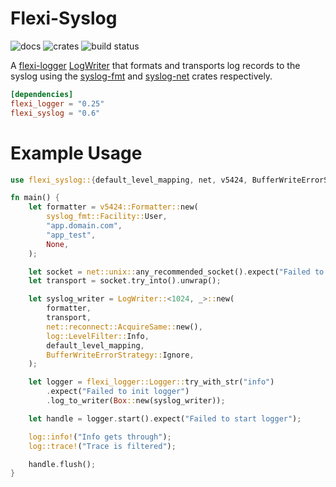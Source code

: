 Flexi-Syslog
============

![docs](https://img.shields.io/badge/docs.rs-flexi-syslog?style=for-the-badge&labelColor=555555&logoColor=white&logo=data:image/svg+xml;base64)
![crates](https://img.shields.io/crates/v/flexi-syslog.svg?style=for-the-badge&color=fc8d62&logo=rust)
![build status](https://img.shields.io/github/actions/workflow/status/bheylin/flexi_syslog/ci.yml?logo=github&style=for-the-badge)


A [flexi-logger](https://docs.rs/flexi_logger/latest/flexi_logger/) [LogWriter](https://docs.rs/flexi_logger/latest/flexi_logger/writers/trait.LogWriter.html) that formats and transports log records to the syslog using the [syslog-fmt](https://docs.rs/syslog-fmt/latest/syslog-fmt) and [syslog-net](https://docs.rs/syslog-net/latest/syslog-net) crates respectively.

```toml
[dependencies]
flexi_logger = "0.25"
flexi_syslog = "0.6"
```

# Example Usage

```rust
use flexi_syslog::{default_level_mapping, net, v5424, BufferWriteErrorStrategy, LogWriter};

fn main() {
    let formatter = v5424::Formatter::new(
        syslog_fmt::Facility::User,
        "app.domain.com",
        "app_test",
        None,
    );

    let socket = net::unix::any_recommended_socket().expect("Failed to init unix socket");
    let transport = socket.try_into().unwrap();

    let syslog_writer = LogWriter::<1024, _>::new(
        formatter,
        transport,
        net::reconnect::AcquireSame::new(),
        log::LevelFilter::Info,
        default_level_mapping,
        BufferWriteErrorStrategy::Ignore,
    );

    let logger = flexi_logger::Logger::try_with_str("info")
        .expect("Failed to init logger")
        .log_to_writer(Box::new(syslog_writer));

    let handle = logger.start().expect("Failed to start logger");

    log::info!("Info gets through");
    log::trace!("Trace is filtered");

    handle.flush();
}
```
